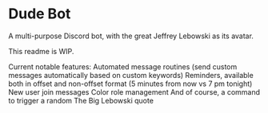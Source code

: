 # Dude Bot
A multi-purpose Discord bot, with the great Jeffrey Lebowski as its avatar.

This readme is WIP.

Current notable features:
Automated message routines (send custom messages automatically based on custom keywords)
Reminders, available both in offset and non-offset format (5 minutes from now vs 7 pm tonight)
New user join messages
Color role management
And of course, a command to trigger a random The Big Lebowski quote
